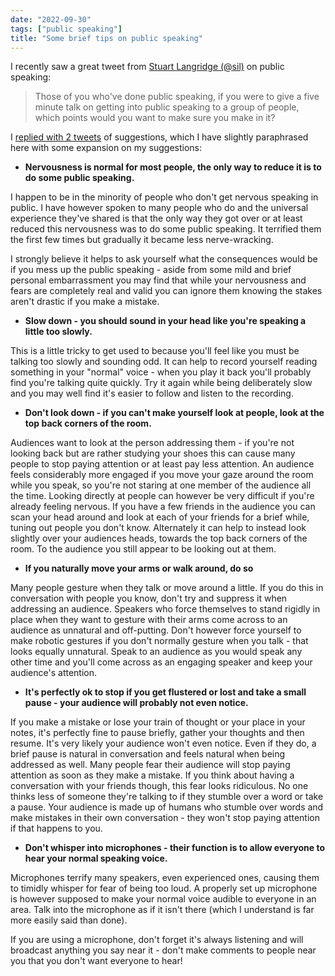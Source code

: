 ```yaml
---
date: "2022-09-30"
tags: ["public speaking"]
title: "Some brief tips on public speaking"
---
```


I recently saw a great tweet from [Stuart Langridge (@sil)](https://mobile.twitter.com/sil) on public speaking:

> Those of you who've done public speaking, if you were to give a five minute talk on getting into public speaking to a group of people, which points would you want to make sure you make in it?

I [replied with 2 tweets](https://mobile.twitter.com/kim_vanwyk/status/1575853668489957378) of suggestions, which I have slightly paraphrased here with some expansion on my suggestions:

* **Nervousness is normal for most people, the only way to reduce it is to do some public speaking.**

I happen to be in the minority of people who don't get nervous speaking in public. I have however spoken to many people who do and the universal experience they've shared is that the only way they got over or at least reduced this nervousness was to do some public speaking. It terrified them the first few times but gradually it became less nerve-wracking. 

I strongly believe it helps to ask yourself what the consequences would be if you mess up the public speaking - aside from some mild and brief personal embarrassment you may find that while your nervousness and fears are completely real and valid you can ignore them knowing the stakes aren't drastic if you make a mistake.

* **Slow down - you should sound in your head like you're speaking a little too slowly.**

This is a little tricky to get used to because you'll feel like you must be talking too slowly and sounding odd. It can help to record yourself reading something in your "normal" voice - when you play it back you'll probably find you're talking quite quickly. Try it again while being deliberately slow and you may well find it's easier to follow and listen to the recording.

* **Don't look down - if you can't make yourself look at people, look at the top back corners of the room.**

Audiences want to look at the person addressing them - if you're not looking back but are rather studying your shoes this can cause many people to stop paying attention or at least pay less attention. An audience feels considerably more engaged if you move your gaze around the room while you speak, so you're not staring at one member of the audience all the time. Looking directly at people can however be very difficult if you're already feeling nervous. If you have a few friends in the audience you can scan your head around and look at each of your friends for a brief while, tuning out people you don't know. Alternately it can help to instead look slightly over your audiences heads, towards the top back corners of the room. To the audience you still appear to be looking out at them.

* **If you naturally move your arms or walk around, do so**

Many people gesture when they talk or move around a little. If you do this in conversation with people you know, don't try and suppress it when addressing an audience. Speakers who force themselves to stand rigidly in place when they want to gesture with their arms come across to an audience as unnatural and off-putting. Don't however force yourself to make robotic gestures if you don't normally gesture when you talk - that looks equally unnatural. Speak to an audience as you would speak any other time and you'll come across as an engaging speaker and keep your audience's attention.

* **It's perfectly ok to stop if you get flustered or lost and take a small pause - your audience will probably not even notice.**

If you make a mistake or lose your train of thought or your place in your notes, it's perfectly fine to pause briefly, gather your thoughts and then resume. It's very likely your audience won't even notice. Even if they do, a brief pause is natural in conversation and feels natural when being addressed as well. Many people fear their audience will stop paying attention as soon as they make a mistake. If you think about having a conversation with your friends though, this fear looks ridiculous. No one thinks less of someone they're talking to if they stumble over a word or take a pause. Your audience is made up of humans who stumble over words and make mistakes in their own conversation - they won't stop paying attention if that happens to you.

* **Don't whisper into microphones - their function is to allow everyone to hear your normal speaking voice.**

Microphones terrify many speakers, even experienced ones, causing them to timidly whisper for fear of being too loud. A properly set up microphone is however supposed to make your normal voice audible to everyone in an area. Talk into the microphone as if it isn't there (which I understand is far more easily said than done). 

If you are using a microphone, don't forget it's always listening and will broadcast anything you say near it - don't make comments to people near you that you don't want everyone to hear!
